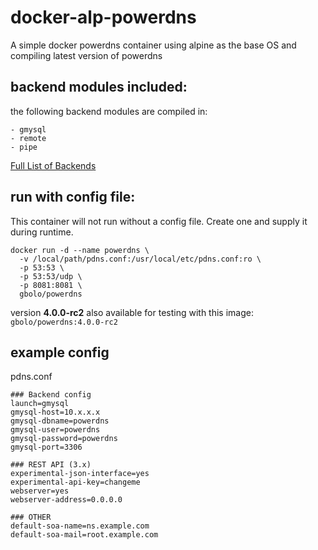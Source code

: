 # docker-alp-powerdns
A simple docker powerdns container using alpine as the base OS and compiling latest version of powerdns

## backend modules included:
the following backend modules are compiled in:
```
- gmysql
- remote
- pipe
```
[Full List of Backends](https://doc.powerdns.com/md/authoritative/#backend-capibilities)

## run with config file:
This container will not run without a config file. Create one and supply it during runtime.
```
docker run -d --name powerdns \
  -v /local/path/pdns.conf:/usr/local/etc/pdns.conf:ro \
  -p 53:53 \
  -p 53:53/udp \
  -p 8081:8081 \
  gbolo/powerdns
```
version **4.0.0-rc2** also available for testing with this image: `gbolo/powerdns:4.0.0-rc2`

## example config
pdns.conf
```
### Backend config
launch=gmysql
gmysql-host=10.x.x.x
gmysql-dbname=powerdns
gmysql-user=powerdns
gmysql-password=powerdns
gmysql-port=3306

### REST API (3.x)
experimental-json-interface=yes
experimental-api-key=changeme
webserver=yes
webserver-address=0.0.0.0

### OTHER
default-soa-name=ns.example.com
default-soa-mail=root.example.com

```
